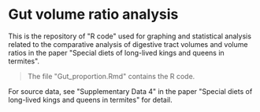 # Gut volume ratio analysis
 
This is the repository of "R code" used for graphing and statistical analysis related to the comparative analysis of digestive tract volumes and volume ratios in the paper "Special diets of long-lived kings and queens in termites".


> The file "Gut_proportion.Rmd" contains the R code.

For source data, see "Supplementary Data 4" in the paper "Special diets of long-lived kings and queens in termites" for detail.
